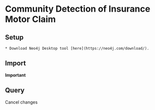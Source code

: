 # Community Detection of Insurance Motor Claim
## Setup
    * Download Neo4j Desktop tool [here](https://neo4j.com/download/).
## Import

**Important**

## Query
Cancel changes
